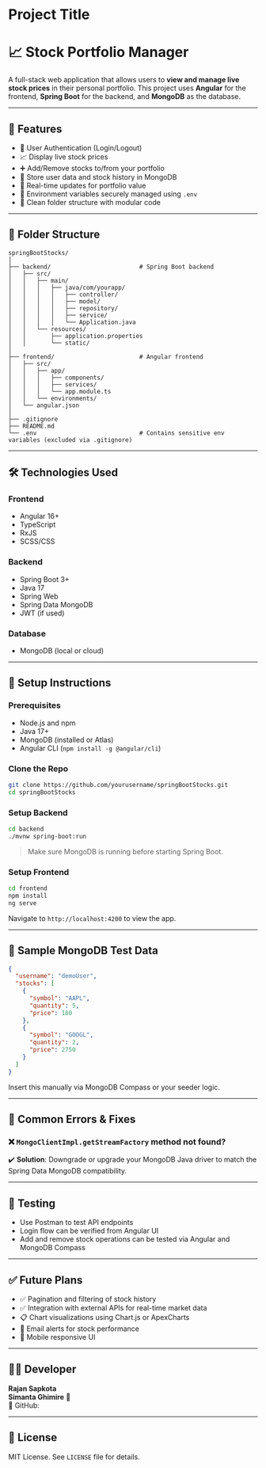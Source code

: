 
# Project Title

# 📈 Stock Portfolio Manager

A full-stack web application that allows users to **view and manage live stock prices** in their personal portfolio. This project uses **Angular** for the frontend, **Spring Boot** for the backend, and **MongoDB** as the database.

---

## 🚀 Features

- 🔐 User Authentication (Login/Logout)
- 📈 Display live stock prices
- ➕ Add/Remove stocks to/from your portfolio
- 🧲 Store user data and stock history in MongoDB
- 🔄 Real-time updates for portfolio value
- 📁 Environment variables securely managed using `.env`
- 🎯 Clean folder structure with modular code

---

## 📂 Folder Structure

```
springBootStocks/
│
├── backend/                         # Spring Boot backend
│   ├── src/
│   │   ├── main/
│   │   │   ├── java/com/yourapp/
│   │   │   │   ├── controller/
│   │   │   │   ├── model/
│   │   │   │   ├── repository/
│   │   │   │   ├── service/
│   │   │   │   └── Application.java
│   │   └── resources/
│   │       ├── application.properties
│   │       └── static/
│
├── frontend/                        # Angular frontend
│   ├── src/
│   │   ├── app/
│   │   │   ├── components/
│   │   │   ├── services/
│   │   │   └── app.module.ts
│   │   └── environments/
│   └── angular.json
│
├── .gitignore
├── README.md
└── .env                             # Contains sensitive env variables (excluded via .gitignore)
```

---

## 🛠️ Technologies Used

### Frontend
- Angular 16+
- TypeScript
- RxJS
- SCSS/CSS

### Backend
- Spring Boot 3+
- Java 17
- Spring Web
- Spring Data MongoDB
- JWT (if used)

### Database
- MongoDB (local or cloud)

---

## 🔧 Setup Instructions

### Prerequisites
- Node.js and npm
- Java 17+
- MongoDB (installed or Atlas)
- Angular CLI (`npm install -g @angular/cli`)

### Clone the Repo
```bash
git clone https://github.com/yourusername/springBootStocks.git
cd springBootStocks
```

### Setup Backend
```bash
cd backend
./mvnw spring-boot:run
```

> Make sure MongoDB is running before starting Spring Boot.

### Setup Frontend
```bash
cd frontend
npm install
ng serve
```

Navigate to `http://localhost:4200` to view the app.

---

## 📄 Sample MongoDB Test Data

```json
{
  "username": "demoUser",
  "stocks": [
    {
      "symbol": "AAPL",
      "quantity": 5,
      "price": 180
    },
    {
      "symbol": "GOOGL",
      "quantity": 2,
      "price": 2750
    }
  ]
}
```

Insert this manually via MongoDB Compass or your seeder logic.

---

## 🐞 Common Errors & Fixes

### ❌ `MongoClientImpl.getStreamFactory` method not found?
✔️ **Solution**: Downgrade or upgrade your MongoDB Java driver to match the Spring Data MongoDB compatibility.

---

## 🥪 Testing

- Use Postman to test API endpoints
- Login flow can be verified from Angular UI
- Add and remove stock operations can be tested via Angular and MongoDB Compass

---

## ✅ Future Plans

- ✅ Pagination and filtering of stock history
- ✅ Integration with external APIs for real-time market data
- 📋 Chart visualizations using Chart.js or ApexCharts
- 🚜 Email alerts for stock performance
- 📱 Mobile responsive UI

---

## 👨‍💼 Developer

**Rajan Sapkota**  
**Simanta Ghimire**
📧  
🐙 GitHub: 

---

## 📜 License

MIT License. See `LICENSE` file for details.
